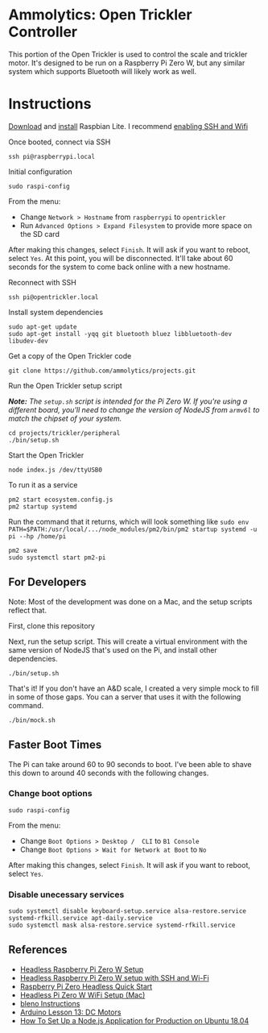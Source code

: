 # Ammolytics: Open Trickler Controller

This portion of the Open Trickler is used to control the scale and trickler motor. It's designed to be run on a Raspberry Pi Zero W, but any similar system which supports Bluetooth will likely work as well.

# Instructions

[Download](https://www.raspberrypi.org/downloads/raspbian/) and [install](https://www.raspberrypi.org/documentation/installation/installing-images/README.md) Raspbian Lite.
I recommend [enabling SSH and Wifi](https://desertbot.io/blog/setup-pi-zero-w-headless-wifi)

Once booted, connect via SSH
```
ssh pi@raspberrypi.local
```

Initial configuration
```
sudo raspi-config
```

From the menu:
- Change `Network > Hostname` from `raspberrypi` to `opentrickler` 
- Run `Advanced Options > Expand Filesystem` to provide more space on the SD card

After making this changes, select `Finish`. It will ask if you want to reboot, select `Yes`.
At this point, you will be disconnected. It'll take about 60 seconds for the system to come back online with a new hostname.

Reconnect with SSH
```
ssh pi@opentrickler.local
```

Install system dependencies

```
sudo apt-get update
sudo apt-get install -yqq git bluetooth bluez libbluetooth-dev libudev-dev
```

Get a copy of the Open Trickler code
```
git clone https://github.com/ammolytics/projects.git
```

Run the Open Trickler setup script

_**Note:** The `setup.sh` script is intended for the Pi Zero W. If you're using a different board, you'll need to change the version of NodeJS from `armv6l` to match the chipset of your system._
```
cd projects/trickler/peripheral
./bin/setup.sh
```

Start the Open Trickler
```
node index.js /dev/ttyUSB0
```

To run it as a service
```
pm2 start ecosystem.config.js
pm2 startup systemd
```
Run the command that it returns, which will look something like `sudo env PATH=$PATH:/usr/local/.../node_modules/pm2/bin/pm2 startup systemd -u pi --hp /home/pi
`
```
pm2 save
sudo systemctl start pm2-pi
```

## For Developers

Note: Most of the development was done on a Mac, and the setup scripts reflect that.

First, clone this repository

Next, run the setup script. This will create a virtual environment with the same version of NodeJS that's used on the Pi, and install other dependencies.
```
./bin/setup.sh
```

That's it! If you don't have an A&D scale, I created a very simple mock to fill in some of those gaps. You can a server that uses it with the following command.
```
./bin/mock.sh
```

## Faster Boot Times

The Pi can take around 60 to 90 seconds to boot. I've been able to shave this down to around 40 seconds with the following changes.

### Change boot options
```
sudo raspi-config
```

From the menu:
- Change `Boot Options > Desktop /  CLI` to `B1 Console` 
- Change `Boot Options > Wait for Network at Boot` to `No`

After making this changes, select `Finish`. It will ask if you want to reboot, select `Yes`.


### Disable unecessary services
```
sudo systemctl disable keyboard-setup.service alsa-restore.service systemd-rfkill.service apt-daily.service
sudo systemctl mask alsa-restore.service systemd-rfkill.service
```


## References
- [Headless Raspberry Pi Zero W Setup](https://dev.to/vorillaz/headless-raspberry-pi-zero-w-setup-3llj)
- [Headless Raspberry Pi Zero W setup with SSH and Wi-Fi](https://medium.com/@jay_proulx/headless-raspberry-pi-zero-w-setup-with-ssh-and-wi-fi-8ddd8c4d2742)
- [Raspberry Pi Zero Headless Quick Start](https://learn.adafruit.com/raspberry-pi-zero-creation?view=all)
- [Headless Pi Zero W WiFi Setup (Mac)](https://desertbot.io/blog/setup-pi-zero-w-headless-wifi)
- [bleno Instructions](https://github.com/noble/bleno)
- [Arduino Lesson 13: DC Motors](https://learn.adafruit.com/adafruit-arduino-lesson-13-dc-motors?view=all)
- [How To Set Up a Node.js Application for Production on Ubuntu 18.04](https://www.digitalocean.com/community/tutorials/how-to-set-up-a-node-js-application-for-production-on-ubuntu-18-04)
